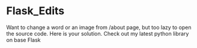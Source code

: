 # Flask_Edits
Want to change a word or an image from /about page, but too lazy to open the source code. Here is your solution. Check out my latest python library on base Flask
